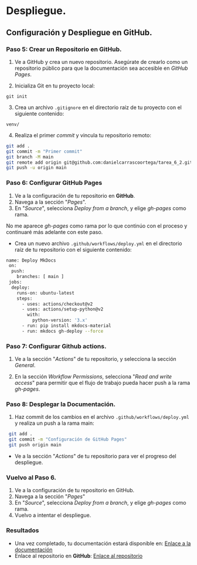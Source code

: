 # Despliegue.

## Configuración y Despliegue en GitHub.

### Paso 5: Crear un Repositorio en GitHub.

1. Ve a GitHub y crea un nuevo repositorio. Asegúrate de crearlo como un repositorio público para que la documentación sea accesible en *GitHub Pages*.

2. Inicializa Git en tu proyecto local:

`git init`

3. Crea un archivo `.gitignore` en el directorio raíz de tu proyecto con el siguiente contenido:

`venv/`

4. Realiza el primer *commit* y vincula tu repositorio remoto:

```bash
git add .
git commit -m "Primer commit"
git branch -M main
git remote add origin git@github.com:danielcarrascoortega/tarea_6_2.git
git push -u origin main
```

### Paso 6: Configurar GitHub Pages

1. Ve a la configuración de tu repositorio en **GitHub**.
2. Navega a la sección "*Pages*".
3. En "*Source*", selecciona *Deploy from a branch*, y elige *gh-pages* como rama.

No me aparece *gh-pages* como rama por lo que continúo con el proceso y continuaré más adelante con este paso.

* Crea un nuevo archivo `.github/workflows/deploy.yml` en el directorio raíz de tu repositorio con el siguiente contenido:

```bash
name: Deploy MkDocs
 on:
  push:
    branches: [ main ]
 jobs:
  deploy:
    runs-on: ubuntu-latest
    steps:
      - uses: actions/checkout@v2
      - uses: actions/setup-python@v2
        with:
          python-version: '3.x'
      - run: pip install mkdocs-material
      - run: mkdocs gh-deploy --force
```

### Paso 7: Configurar Github actions.

1. Ve a la sección "*Actions*" de tu repositorio, y selecciona la sección *General*.

2. En la sección *Workflow Permissions*, selecciona "*Read and write access*" para permitir que el flujo de trabajo pueda hacer push a la rama *gh-pages*.

### Paso 8: Desplegar la Documentación.

1. Haz commit de los cambios en el archivo `.github/workflows/deploy.yml` y realiza un push a la rama main:

```bash
 git add .
 git commit -m "Configuración de GitHub Pages"
 git push origin main
```

* Ve a la sección "*Actions*" de tu repositorio para ver el progreso del despliegue.

### Vuelvo al Paso 6.
1. Ve a la configuración de tu repositorio en GitHub. 
2. Navega a la sección "*Pages*" 
3. En "*Source*", selecciona *Deploy from a branch*, y elige *gh-pages* como rama.
4. Vuelvo a intentar el despliegue.

### Resultados

* Una vez completado, tu documentación estará disponible en: [Enlace a la documentación](https://danielcarrascoortega.github.io/tarea_6_2/)
* Enlace al repositorio en **GitHub**: [Enlace al repositorio](https://github.com/danielcarrascoortega/tarea_6_2)